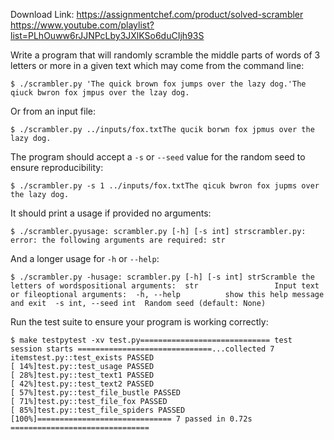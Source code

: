 Download Link: https://assignmentchef.com/product/solved-scrambler
<br>
<a href="https://www.youtube.com/playlist?list=PLhOuww6rJJNPcLby3JXlKSo6duCIjh93S" rel="nofollow">https://www.youtube.com/playlist?list=PLhOuww6rJJNPcLby3JXlKSo6duCIjh93S</a>

Write a program that will randomly scramble the middle parts of words of 3 letters or more in a given text which may come from the command line:

<pre><code>$ ./scrambler.py 'The quick brown fox jumps over the lazy dog.'The qiuck bwron fox jmpus over the lzay dog.</code></pre>

Or from an input file:

<pre><code>$ ./scrambler.py ../inputs/fox.txtThe qucik borwn fox jpmus over the lazy dog.</code></pre>

The program should accept a <code>-s</code> or <code>--seed</code> value for the random seed to ensure reproducibility:

<pre><code>$ ./scrambler.py -s 1 ../inputs/fox.txtThe qicuk bwron fox jupms over the lazy dog.</code></pre>

It should print a usage if provided no arguments:

<pre><code>$ ./scrambler.pyusage: scrambler.py [-h] [-s int] strscrambler.py: error: the following arguments are required: str</code></pre>

And a longer usage for <code>-h</code> or <code>--help</code>:

<pre><code>$ ./scrambler.py -husage: scrambler.py [-h] [-s int] strScramble the letters of wordspositional arguments:  str                 Input text or fileoptional arguments:  -h, --help          show this help message and exit  -s int, --seed int  Random seed (default: None)</code></pre>

Run the test suite to ensure your program is working correctly:

<pre><code>$ make testpytest -xv test.py============================= test session starts ==============================...collected 7 itemstest.py::test_exists PASSED                                              [ 14%]test.py::test_usage PASSED                                               [ 28%]test.py::test_text1 PASSED                                               [ 42%]test.py::test_text2 PASSED                                               [ 57%]test.py::test_file_bustle PASSED                                         [ 71%]test.py::test_file_fox PASSED                                            [ 85%]test.py::test_file_spiders PASSED                                        [100%]============================== 7 passed in 0.72s ===============================</code></pre>